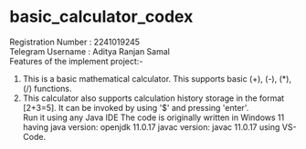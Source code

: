# basic_calculator_codex <br />
Registration Number : 2241019245 <br />
Telegram Username : Aditya Ranjan Samal <br />
Features of the implement project:- <br />
1. This is a basic mathematical calculator. This supports basic (+), (-), (*), (/) functions. <br />
2. This calculator also supports calculation history storage in the format [2+3=5]. It can be invoked by using '$' and pressing 'enter'. <br />
Run it using any Java IDE
The code is originally written in Windows 11 having java version: openjdk 11.0.17 javac version: javac 11.0.17 using VS-Code.
